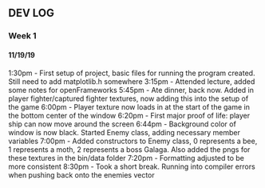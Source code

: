 ## DEV LOG
### Week 1
#### 11/19/19
1:30pm - First setup of project, basic files for running the program created. Still need to add matplotlib.h somewhere
3:15pm - Attended lecture, added some notes for openFrameworks
5:45pm - Ate dinner, back now. Added in player fighter/captured fighter textures, now adding this into the setup of the game
6:00pm - Player texture now loads in at the start of the game in the bottom center of the window
6:20pm - First major proof of life: player ship can now move around the screen
6:44pm - Background color of window is now black. Started Enemy class, adding necessary member variables
7:00pm - Added constructors to Enemy class, 0 represents a bee, 1 represents a moth, 2 represents a boss Galaga. Also added the pngs for these textures in the bin/data folder
7:20pm - Formatting adjusted to be more consistent
8:30pm - Took a short break. Running into compiler errors when pushing back onto the enemies vector